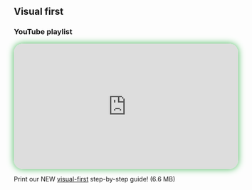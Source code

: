 ## Visual first

### YouTube playlist

<div style="position: relative; width: 100%; aspect-ratio: 16 / 9; border-radius: 20px; box-shadow: 0 0 15px #3fb654; overflow: hidden;">
<iframe
    src="https://www.youtube.com/embed/videoseries?si=YtYdBx2hRPgjEFup&amp;list=PLeumwG3_SvUuOFjcNq9V6vsMmZFNP-s2g" 
    style="position: absolute; inset: 0; width: 100%; height: 100%; border: none;"
    allowfullscreen>
</iframe>
</div>


Print our NEW [visual-first](resources/space-talk-visual.pdf) step-by-step guide! (6.6 MB)


